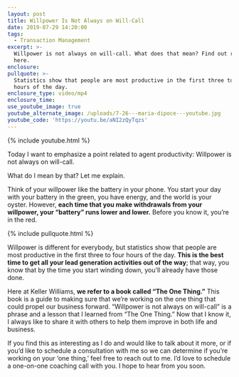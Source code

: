 ```yaml
---
layout: post
title: Willpower Is Not Always on Will-Call
date: 2019-07-29 14:20:00
tags:
  - Transaction Management
excerpt: >-
  Willpower is not always on will-call. What does that mean? Find out right
  here.
enclosure:
pullquote: >-
  Statistics show that people are most productive in the first three to four
  hours of the day.
enclosure_type: video/mp4
enclosure_time:
use_youtube_image: true
youtube_alternate_image: /uploads/7-26---maria-dipoce---youtube.jpg
youtube_code: 'https://youtu.be/aNI2zQyTqzs'
---
```


{% include youtube.html %}

Today I want to emphasize a point related to agent productivity: Willpower is not always on will-call.

What do I mean by that? Let me explain.

Think of your willpower like the battery in your phone. You start your day with your battery in the green, you have energy, and the world is your oyster. However, **each time that you make withdrawals from your willpower, your “battery” runs lower and lower.** Before you know it, you’re in the red.

{% include pullquote.html %}

Willpower is different for everybody, but statistics show that people are most productive in the first three to four hours of the day. **This is the best time to get all your lead generation activities out of the way**; that way, you know that by the time you start winding down, you’ll already have those done.

Here at Keller Williams, **we refer to a book called “The One Thing.”** This book is a guide to making sure that we’re working on the one thing that could propel our business forward. “Willpower is not always on will-call” is a phrase and a lesson that I learned from “The One Thing.” Now that I know it, I always like to share it with others to help them improve in both life and business.

If you find this as interesting as I do and would like to talk about it more, or if you’d like to schedule a consultation with me so we can determine if you’re working on your ‘one thing,’ feel free to reach out to me. I’d love to schedule a one-on-one coaching call with you. I hope to hear from you soon.